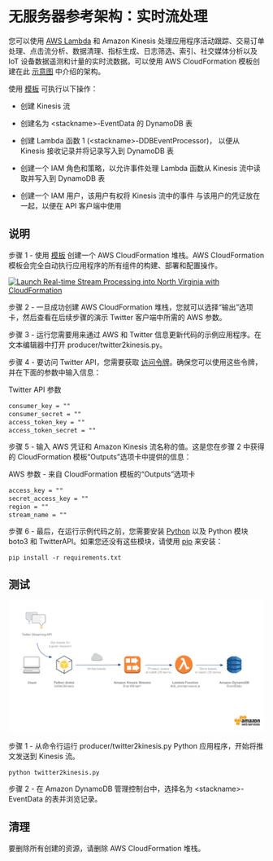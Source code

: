 
# 无服务器参考架构：实时流处理

您可以使用 [AWS Lambda](http://aws.amazon.com/lambda/) 和 Amazon Kinesis 处理应用程序活动跟踪、交易订单处理、点击流分析、数据清理、指标生成、日志筛选、索引、社交媒体分析以及 IoT 设备数据遥测和计量的实时流数据。可以使用 AWS CloudFormation 模板创建在此 [示意图](https://s3.amazonaws.com/awslambda-reference-architectures/stream-processing/lambda-refarch-streamprocessing.pdf) 中介绍的架构。

使用 [模板](https://s3.amazonaws.com/awslambda-reference-architectures/stream-processing/template.yaml)
可执行以下操作：

-   创建 Kinesis 流

-   创建名为 &lt;stackname&gt;-EventData 的 DynamoDB 表

-   创建 Lambda 函数 1 (&lt;stackname&gt;-DDBEventProcessor)，
    以便从 Kinesis 接收记录并将记录写入到
    DynamoDB 表

-   创建一个 IAM 角色和策略，以允许事件处理 Lambda
    函数从 Kinesis 流中读取并写入到 DynamoDB 表

-   创建一个 IAM 用户，该用户有权将 Kinesis 流中的事件
    与该用户的凭证放在一起，以便在 API 客户端中使用

## 说明

步骤 1 - 使用 [
模板](https://s3.amazonaws.com/awslambda-reference-architectures/stream-processing/template.yaml) 创建一个 AWS CloudFormation 堆栈。AWS CloudFormation 模板会完全自动执行应用程序的所有组件的构建、部署和配置操作。

[![Launch Real-time Stream Processing into North Virginia with CloudFormation](http://docs.aws.amazon.com/AWSCloudFormation/latest/UserGuide/images/cloudformation-launch-stack-button.png)](https://console.aws.amazon.com/cloudformation/home?region=us-east-1#/stacks/new?stackName=lambda-refarch-streamprocessing&templateURL=https://s3.amazonaws.com/awslambda-reference-architectures/stream-processing/template.yaml)

步骤 2 - 一旦成功创建 AWS CloudFormation 堆栈，您就可以选择“输出”选项卡，然后查看在后续步骤的演示 Twitter 客户端中所需的 AWS 参数。

步骤 3 - 运行您需要用来通过 AWS 和 Twitter 信息更新代码的示例应用程序。在文本编辑器中打开 producer/twitter2kinesis.py。

步骤 4 - 要访问 Twitter API，您需要获取 [访问令牌](https://dev.twitter.com/oauth/overview/application-owner-access-tokens)。确保您可以使用这些令牌，并在下面的参数中输入信息：

Twitter API 参数
```
consumer_key = ""
consumer_secret = ""
access_token_key = ""
access_token_secret = ""
```

步骤 5 - 输入 AWS 凭证和 Amazon Kinesis 流名称的值。这是您在步骤 2 中获得的 CloudFormation 模板“Outputs”选项卡中提供的信息：

AWS 参数 - 来自 CloudFormation 模板的“Outputs”选项卡
```
access_key = ""
secret_access_key = ""
region = ""
stream_name = ""
```

步骤 6 - 最后，在运行示例代码之前，您需要安装 [Python](https://www.python.org/) 以及 Python 模块 boto3 和 TwitterAPI。如果您还没有这些模块，请使用 [pip](http://pip.readthedocs.org/en/stable/installing/) 来安装：

```
pip install -r requirements.txt
```

## 测试

![Client and Stream Processor Diagram](images/streamprocessing-diagram.png)

步骤 1 - 从命令行运行 producer/twitter2kinesis.py Python 应用程序，开始将推文发送到 Kinesis 流。

```
python twitter2kinesis.py
```

步骤 2 - 在 Amazon DynamoDB 管理控制台中，选择名为 &lt;stackname&gt;-EventData 的表并浏览记录。

## 清理

要删除所有创建的资源，请删除 AWS CloudFormation 堆栈。
